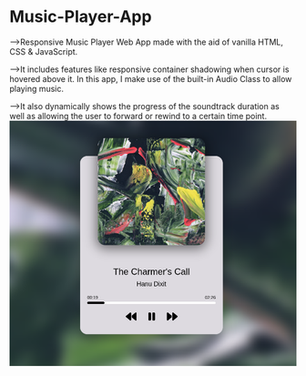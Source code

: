 # Music-Player-App

-->Responsive Music Player Web App made with the aid of vanilla HTML, CSS & JavaScript.

-->It includes features like responsive container shadowing when cursor is hovered above it. In this app, I make use of the built-in Audio Class to allow playing music.

-->It also dynamically shows the progress of the soundtrack duration as well as allowing the user to forward or rewind to a certain time point.
![Preview](Preview.png)
